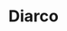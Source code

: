 ---
title: "Diarco"
url: /ciudad-autonoma-de-buenos-aires/diarco-avenida-entre-rios/
shop: mayorista
---